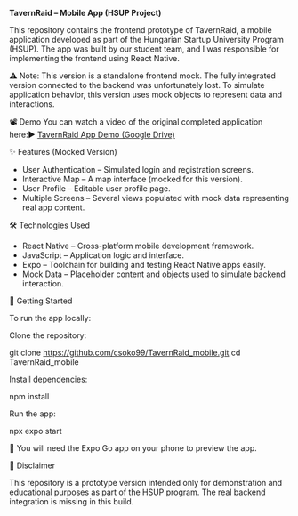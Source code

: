 **TavernRaid – Mobile App (HSUP Project)**

This repository contains the frontend prototype of TavernRaid, a mobile application developed as part of the Hungarian Startup University Program (HSUP). The app was built by our student team, and I was responsible for implementing the frontend using React Native.

⚠️ Note: This version is a standalone frontend mock. The fully integrated version connected to the backend was unfortunately lost. To simulate application behavior, this version uses mock objects to represent data and interactions.

📽️ Demo
You can watch a video of the original completed application here:▶️ [TavernRaid App Demo (Google Drive)](https://drive.google.com/file/d/1IOS3nK0jNMIg8DzZBiF8LVQQUWvH2md0/view?usp=sharing)

✨ Features (Mocked Version)
- User Authentication – Simulated login and registration screens.
- Interactive Map – A map interface (mocked for this version).
- User Profile – Editable user profile page.
- Multiple Screens – Several views populated with mock data representing real app content.

🛠️ Technologies Used
- React Native – Cross-platform mobile development framework.
- JavaScript – Application logic and interface.
- Expo – Toolchain for building and testing React Native apps easily.
- Mock Data – Placeholder content and objects used to simulate backend interaction.


🚀 Getting Started

To run the app locally:

Clone the repository:

git clone https://github.com/csoko99/TavernRaid_mobile.git
cd TavernRaid_mobile

Install dependencies:

npm install

Run the app:

npx expo start

📱 You will need the Expo Go app on your phone to preview the app.

📄 Disclaimer

This repository is a prototype version intended only for demonstration and educational purposes as part of the HSUP program. The real backend integration is missing in this build.
